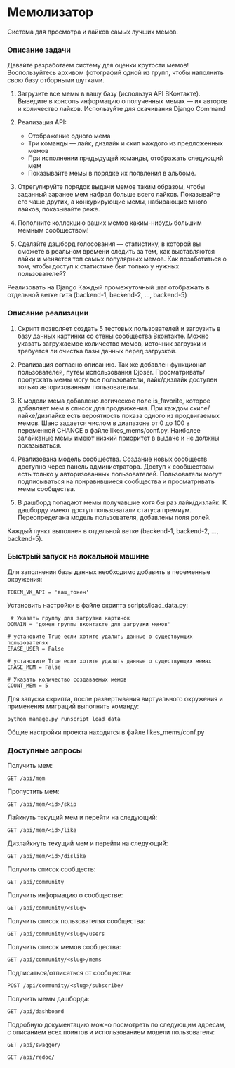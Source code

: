 # Мемолизатор

Система для просмотра и лайков самых лучших мемов.

### Описание задачи

Давайте разработаем систему для оценки крутости мемов!
Воспользуйтесь архивом фотографий одной из групп, чтобы наполнить свою базу отборными шутками.

1. Загрузите все мемы в вашу базу (используя API ВКонтакте).
   Выведите в консоль информацию о полученных мемах — их авторов и количество лайков.
   Используйте для скачивания Django Command

2. Реализация API:

   - Отображение одного мема
   - Три команды — лайк, дизлайк и скип каждого из предложенных мемов
   - При исполнении предыдущей команды, отображать следующий мем
   - Показывайте мемы в порядке их появления в альбоме.

3. Отрегулируйте порядок выдачи мемов таким образом, чтобы заданный заранее мем набрал больше всего лайков.
   Показывайте его чаще других, а конкурирующие мемы, набирающие много лайков, показывайте реже.

4. Пополните коллекцию ваших мемов каким-нибудь большим мемным сообществом!

5. Сделайте дашборд голосования — статистику, в которой вы сможете в реальном времени следить за тем,
   как выставляются лайки и меняется топ самых популярных мемов. Как позаботиться о том, чтобы доступ к статистике был только у нужных пользователей?

Реализовать на Django
Каждый промежуточный шаг отображать в отдельной ветке гита (backend-1, backend-2, ..., backend-5)

### Описание реализации

1. Скрипт позволяет создать 5 тестовых пользователей и загрузить в базу данных картинки со стены сообщества Вконтакте. Можно указать загружаемое количество мемов, источник загрузки и требуется ли очистка базы данных перед загрузкой.

2. Реализация согласно описанию. Так же добавлен функционал пользователей, путем использования Djoser. Просматривать/пропускать мемы могу все пользователи, лайк/дизлайк доступен только авторизованным пользователям.

3. К модели мема добавлено логическое поле is_favorite, которое добавляет мем в список для продвижения. При каждом скипе/лайке/дизлайке есть вероятность показа одного из продвигаемых мемов. Шанс задается числом в диапазоне от 0 до 100 в переменной CHANCE в файле likes_mems/conf.py. Наиболее залайканые мемы имеют низкий приоритет в выдаче и не должны показываться.

4. Реализована модель сообщества. Создание новых сообществ доступно через панель администратора. Доступ к сообществам есть только у авторизованных пользователей. Пользователи могут подписываться на понравившиеся сообщества и просматривать мемы сообщества.

5. В дашборд попадают мемы получавшие хотя бы раз лайк/дизлайк. К дашборду имеют доступ пользоватали статуса премиум. Переопределана модель пользователя, добавлены поля ролей.

Каждый пункт выполнен в отдельной ветке (backend-1, backend-2, ..., backend-5).

### Быстрый запуск на локальной машине

Для заполнения базы данных необходимо добавить в переменные окружения:

```
TOKEN_VK_API = 'ваш_токен'
```

Установить настройки в файле скрипта scripts/load_data.py:

```
 # Указать группу для загрузки картинок
DOMAIN = 'домен_группы_вконтакте_для_загрузки_мемов'

# установите True если хотите удалить данные о существующих пользователях
ERASE_USER = False

# установите True если хотите удалить данные о существующих мемах
ERASE_MEM = False

# Указать количество создаваемых мемов
COUNT_MEM = 5
```

Для запуска скрипта, после развертывания виртуального окружения и применения миграций выполнить команду:

```
python manage.py runscript load_data
```

Общие настройки проекта находятся в файле likes_mems/conf.py

### Доступные запросы

Получить мем:

```
GET /api/mem
```

Пропустить мем:

```
GET /api/mem/<id>/skip
```

Лайкнуть текущий мем и перейти на следующий:

```
GET /api/mem/<id>/like
```

Дизлайкнуть текущий мем и перейти на следующий:

```
GET /api/mem/<id>/dislike
```

Получить список сообществ:

```
GET /api/community
```

Получить информацию о сообществе:

```
GET /api/community/<slug>
```

Получить список пользователях сообщества:

```
GET /api/community/<slug>/users
```

Получить список мемов сообщества:

```
GET /api/community/<slug>/mems
```

Подписаться/отписаться от сообщества:

```
POST /api/community/<slug>/subscribe/
```

Получить мемы дашборда:

```
GET /api/dashboard
```

Подробную документацию можно посмотреть по следующим адресам, с описанием всех поинтов и использованием модели пользователя:

```
GET /api/swagger/
```

```
GET /api/redoc/
```
